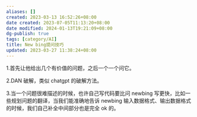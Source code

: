 ```yaml
---
aliases: []
created: 2023-03-13 16:52:26+08:00
date created: 2023-07-05T11:13:20+08:00
date modified: 2024-01-13T19:21:09+08:00
dg-publish: true
tags: [category/AI]
title: New bing提问技巧
updated: 2023-03-27 11:38:24+08:00
---
```


1.首先让他给出几个有价值的问题，之后一个一个问它。

2.DAN 破解，类似 chatgpt 的破解方法。

3.当一个问题很难描述的时候，也许自己写代码要比问 newbing 写更快，比如一些规划问题的翻译，当我们能准确地告诉 newbing 输入数据格式、输出数据格式的时候，我们自己补全中间部分也是完全 ok 的。